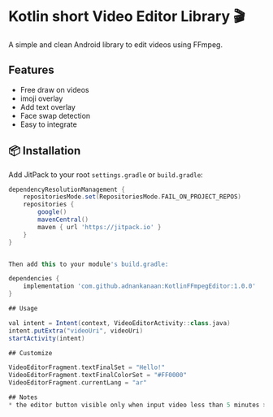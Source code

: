 # Kotlin short Video Editor Library 🎬

A simple and clean Android library to edit videos using FFmpeg.

## Features
- Free draw on videos
- imoji overlay
- Add text overlay
- Face swap detection 
- Easy to integrate

## 📦 Installation

Add JitPack to your root `settings.gradle` or `build.gradle`:

```groovy
dependencyResolutionManagement {
    repositoriesMode.set(RepositoriesMode.FAIL_ON_PROJECT_REPOS)
    repositories {
        google()
        mavenCentral()
        maven { url 'https://jitpack.io' }
    }
}


Then add this to your module's build.gradle:

dependencies {
    implementation 'com.github.adnankanaan:KotlinFFmpegEditor:1.0.0'
}

## Usage

val intent = Intent(context, VideoEditorActivity::class.java)
intent.putExtra("videoUri", videoUri)
startActivity(intent)

## Customize

VideoEditorFragment.textFinalSet = "Hello!"
VideoEditorFragment.textFinalColorSet = "#FF0000"
VideoEditorFragment.currentLang = "ar"

## Notes
* the editor button visible only when input video less than 5 minutes > only shorts video

